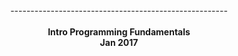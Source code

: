 <center>------------------------------------------------------</center>
</br>
<div align="center" color="red"><b>Intro Programming Fundamentals </b></div>
<div align="center"><b>Jan 2017</b></div>